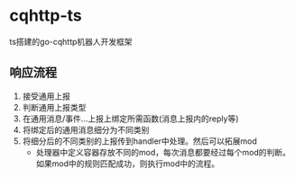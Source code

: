 # cqhttp-ts
ts搭建的go-cqhttp机器人开发框架

## 响应流程
1. 接受通用上报
2. 判断通用上报类型
3. 在通用消息/事件...上报上绑定所需函数(消息上报内的reply等)
4. 将绑定后的通用消息细分为不同类别
5. 将细分后的不同类别的上报传到handler中处理。然后可以拓展mod
	* 处理器中定义容器存放不同的mod，每次消息都要经过每个mod的判断。如果mod中的规则匹配成功，则执行mod中的流程。